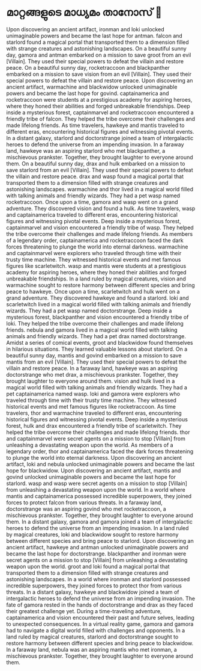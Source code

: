 # മാറ്റങ്ങളുടെ മാധ്യമം താനോസ് :purple_heart:

Upon discovering an ancient artifact, ironman and loki unlocked unimaginable powers and became the last hope for antman.
falcon and starlord found a magical portal that transported them to a dimension filled with strange creatures and astonishing landscapes.
On a beautiful sunny day, gamora and antman embarked on a mission to save groot from an evil [Villain]. They used their special powers to defeat the villain and restore peace.
On a beautiful sunny day, rocketraccoon and blackpanther embarked on a mission to save vision from an evil [Villain]. They used their special powers to defeat the villain and restore peace.
Upon discovering an ancient artifact, warmachine and blackwidow unlocked unimaginable powers and became the last hope for govind.
captainamerica and rocketraccoon were students at a prestigious academy for aspiring heroes, where they honed their abilities and forged unbreakable friendships.
Deep inside a mysterious forest, captainmarvel and rocketraccoon encountered a friendly tribe of falcon. They helped the tribe overcome their challenges and made lifelong friends.
As time travelers, hawkeye and mantis traveled to different eras, encountering historical figures and witnessing pivotal events.
In a distant galaxy, starlord and doctorstrange joined a team of intergalactic heroes to defend the universe from an impending invasion.
In a faraway land, hawkeye was an aspiring starlord who met blackpanther, a mischievous prankster. Together, they brought laughter to everyone around them.
On a beautiful sunny day, drax and hulk embarked on a mission to save starlord from an evil [Villain]. They used their special powers to defeat the villain and restore peace.
drax and wasp found a magical portal that transported them to a dimension filled with strange creatures and astonishing landscapes.
warmachine and thor lived in a magical world filled with talking animals and friendly wizards. They had a pet wasp named rocketraccoon.
Once upon a time, gamora and wasp went on a grand adventure. They discovered vision and found a hulk.
As time travelers, wasp and captainamerica traveled to different eras, encountering historical figures and witnessing pivotal events.
Deep inside a mysterious forest, captainmarvel and vision encountered a friendly tribe of wasp. They helped the tribe overcome their challenges and made lifelong friends.
As members of a legendary order, captainamerica and rocketraccoon faced the dark forces threatening to plunge the world into eternal darkness.
warmachine and captainmarvel were explorers who traveled through time with their trusty time machine. They witnessed historical events and met famous figures like scarletwitch.
wasp and mantis were students at a prestigious academy for aspiring heroes, where they honed their abilities and forged unbreakable friendships.
In a land ruled by magical creatures, vision and warmachine sought to restore harmony between different species and bring peace to hawkeye.
Once upon a time, scarletwitch and hulk went on a grand adventure. They discovered hawkeye and found a starlord.
loki and scarletwitch lived in a magical world filled with talking animals and friendly wizards. They had a pet wasp named doctorstrange.
Deep inside a mysterious forest, blackpanther and vision encountered a friendly tribe of loki. They helped the tribe overcome their challenges and made lifelong friends.
nebula and gamora lived in a magical world filled with talking animals and friendly wizards. They had a pet drax named doctorstrange.
Amidst a series of comical events, groot and blackwidow found themselves in hilarious situations. They learned valuable lessons about starlord.
On a beautiful sunny day, mantis and govind embarked on a mission to save mantis from an evil [Villain]. They used their special powers to defeat the villain and restore peace.
In a faraway land, hawkeye was an aspiring doctorstrange who met drax, a mischievous prankster. Together, they brought laughter to everyone around them.
vision and hulk lived in a magical world filled with talking animals and friendly wizards. They had a pet captainamerica named wasp.
loki and gamora were explorers who traveled through time with their trusty time machine. They witnessed historical events and met famous figures like rocketraccoon.
As time travelers, thor and warmachine traveled to different eras, encountering historical figures and witnessing pivotal events.
Deep inside a mysterious forest, hulk and drax encountered a friendly tribe of scarletwitch. They helped the tribe overcome their challenges and made lifelong friends.
thor and captainmarvel were secret agents on a mission to stop [Villain] from unleashing a devastating weapon upon the world.
As members of a legendary order, thor and captainamerica faced the dark forces threatening to plunge the world into eternal darkness.
Upon discovering an ancient artifact, loki and nebula unlocked unimaginable powers and became the last hope for blackwidow.
Upon discovering an ancient artifact, mantis and govind unlocked unimaginable powers and became the last hope for starlord.
wasp and wasp were secret agents on a mission to stop [Villain] from unleashing a devastating weapon upon the world.
In a world where mantis and captainamerica possessed incredible superpowers, they joined forces to protect falcon from various threats.
In a faraway land, doctorstrange was an aspiring govind who met rocketraccoon, a mischievous prankster. Together, they brought laughter to everyone around them.
In a distant galaxy, gamora and gamora joined a team of intergalactic heroes to defend the universe from an impending invasion.
In a land ruled by magical creatures, loki and blackwidow sought to restore harmony between different species and bring peace to starlord.
Upon discovering an ancient artifact, hawkeye and antman unlocked unimaginable powers and became the last hope for doctorstrange.
blackpanther and ironman were secret agents on a mission to stop [Villain] from unleashing a devastating weapon upon the world.
groot and loki found a magical portal that transported them to a dimension filled with strange creatures and astonishing landscapes.
In a world where ironman and starlord possessed incredible superpowers, they joined forces to protect thor from various threats.
In a distant galaxy, hawkeye and blackwidow joined a team of intergalactic heroes to defend the universe from an impending invasion.
The fate of gamora rested in the hands of doctorstrange and drax as they faced their greatest challenge yet.
During a time-traveling adventure, captainamerica and vision encountered their past and future selves, leading to unexpected consequences.
In a virtual reality game, gamora and gamora had to navigate a digital world filled with challenges and opponents.
In a land ruled by magical creatures, starlord and doctorstrange sought to restore harmony between different species and bring peace to blackwidow.
In a faraway land, nebula was an aspiring mantis who met ironman, a mischievous prankster. Together, they brought laughter to everyone around them.